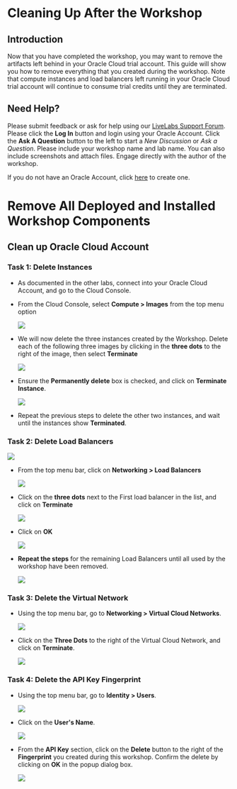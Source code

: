 # Cleaning Up After the Workshop

## Introduction

Now that you have completed the workshop, you may want to remove the artifacts left behind in your Oracle Cloud trial account. This guide will show you how to remove everything that you created during the workshop. Note that compute instances and load balancers left running in your Oracle Cloud trial account will continue to consume trial credits until they are terminated.

## Need Help?
Please submit feedback or ask for help using our [LiveLabs Support Forum](https://community.oracle.com/tech/developers/categories/livelabsdiscussions). Please click the **Log In** button and login using your Oracle Account. Click the **Ask A Question** button to the left to start a *New Discussion* or *Ask a Question*.  Please include your workshop name and lab name.  You can also include screenshots and attach files.  Engage directly with the author of the workshop.

If you do not have an Oracle Account, click [here](https://profile.oracle.com/myprofile/account/create-account.jspx) to create one.
# Remove All Deployed and Installed Workshop Components

## Clean up Oracle Cloud Account

### Task 1: Delete Instances

- As documented in the other labs, connect into your Oracle Cloud Account, and go to the Cloud Console.
- From the Cloud Console, select **Compute > Images** from the top menu option

  ![](images/manualcleanup/pic01.png)

- We will now delete the three instances created by the Workshop. Delete each of the following three images by clicking in the **three dots** to the right of the image, then select **Terminate**

  ![](images/manualcleanup/pic03.png)

- Ensure the **Permanently delete** box is checked, and click on **Terminate Instance**.

  ![](images/manualcleanup/pic04.png)

- Repeat the previous steps to delete the other two instances, and wait until the instances show **Terminated**.

### Task 2: Delete Load Balancers

  ![](images/manualcleanup/pic05.png)

- From the top menu bar, click on **Networking > Load Balancers**

  ![](images/manualcleanup/pic06.png)

- Click on the **three dots** next to the First load balancer in the list, and click on **Terminate**

  ![](images/manualcleanup/pic07.png)

- Click on **OK**

  ![](images/manualcleanup/pic08.png)

- **Repeat the steps** for the remaining Load Balancers until all used by the workshop have been removed.

  ![](images/manualcleanup/pic09.png)

### Task 3: Delete the Virtual Network

- Using the top menu bar, go to **Networking > Virtual Cloud Networks**.

  ![](images/manualcleanup/pic10.png)

- Click on the **Three Dots** to the right of the Virtual Cloud Network, and click on **Terminate**.

  ![](images/manualcleanup/pic11.png)

### Task 4: Delete the API Key Fingerprint

- Using the top menu bar, go to **Identity > Users**.

  ![](images/manualcleanup/pic12.png)

- Click on the **User's Name**.

  ![](images/manualcleanup/pic13.png)

- From the **API Key** section, click on the **Delete** button to the right of the **Fingerprint** you created during this workshop. Confirm the delete by clicking on **OK** in the popup dialog box.

  ![](images/manualcleanup/pic14.png)
